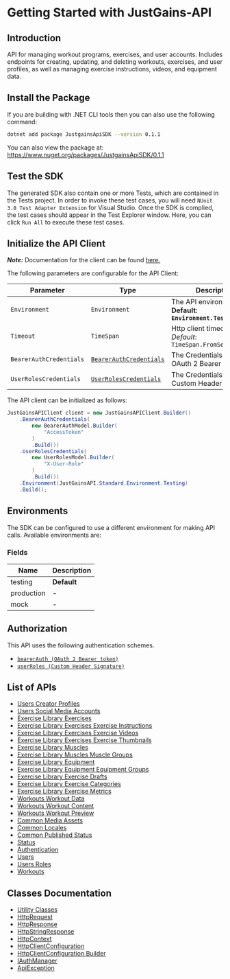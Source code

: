 
# Getting Started with JustGains-API

## Introduction

API for managing workout programs, exercises, and user accounts. Includes endpoints for creating, updating, and deleting workouts, exercises, and user profiles, as well as managing exercise instructions, videos, and equipment data.

## Install the Package

If you are building with .NET CLI tools then you can also use the following command:

```bash
dotnet add package JustgainsApiSDK --version 0.1.1
```

You can also view the package at:
https://www.nuget.org/packages/JustgainsApiSDK/0.1.1

## Test the SDK

The generated SDK also contain one or more Tests, which are contained in the Tests project. In order to invoke these test cases, you will need `NUnit 3.0 Test Adapter Extension` for Visual Studio. Once the SDK is complied, the test cases should appear in the Test Explorer window. Here, you can click `Run All` to execute these test cases.

## Initialize the API Client

**_Note:_** Documentation for the client can be found [here.](https://www.github.com/JustGains/just-gains-api-dotnet-sdk/tree/0.1.1/doc/client.md)

The following parameters are configurable for the API Client:

| Parameter | Type | Description |
|  --- | --- | --- |
| `Environment` | `Environment` | The API environment. <br> **Default: `Environment.Testing`** |
| `Timeout` | `TimeSpan` | Http client timeout.<br>*Default*: `TimeSpan.FromSeconds(100)` |
| `BearerAuthCredentials` | [`BearerAuthCredentials`](https://www.github.com/JustGains/just-gains-api-dotnet-sdk/tree/0.1.1/doc/auth/oauth-2-bearer-token.md) | The Credentials Setter for OAuth 2 Bearer token |
| `UserRolesCredentials` | [`UserRolesCredentials`](https://www.github.com/JustGains/just-gains-api-dotnet-sdk/tree/0.1.1/doc/auth/custom-header-signature.md) | The Credentials Setter for Custom Header Signature |

The API client can be initialized as follows:

```csharp
JustGainsAPIClient client = new JustGainsAPIClient.Builder()
    .BearerAuthCredentials(
        new BearerAuthModel.Builder(
            "AccessToken"
        )
        .Build())
    .UserRolesCredentials(
        new UserRolesModel.Builder(
            "X-User-Role"
        )
        .Build())
    .Environment(JustGainsAPI.Standard.Environment.Testing)
    .Build();
```

## Environments

The SDK can be configured to use a different environment for making API calls. Available environments are:

### Fields

| Name | Description |
|  --- | --- |
| testing | **Default** |
| production | - |
| mock | - |

## Authorization

This API uses the following authentication schemes.

* [`bearerAuth (OAuth 2 Bearer token)`](https://www.github.com/JustGains/just-gains-api-dotnet-sdk/tree/0.1.1/doc/auth/oauth-2-bearer-token.md)
* [`userRoles (Custom Header Signature)`](https://www.github.com/JustGains/just-gains-api-dotnet-sdk/tree/0.1.1/doc/auth/custom-header-signature.md)

## List of APIs

* [Users Creator Profiles](https://www.github.com/JustGains/just-gains-api-dotnet-sdk/tree/0.1.1/doc/controllers/users-creator-profiles.md)
* [Users Social Media Accounts](https://www.github.com/JustGains/just-gains-api-dotnet-sdk/tree/0.1.1/doc/controllers/users-social-media-accounts.md)
* [Exercise Library Exercises](https://www.github.com/JustGains/just-gains-api-dotnet-sdk/tree/0.1.1/doc/controllers/exercise-library-exercises.md)
* [Exercise Library Exercises Exercise Instructions](https://www.github.com/JustGains/just-gains-api-dotnet-sdk/tree/0.1.1/doc/controllers/exercise-library-exercises-exercise-instructions.md)
* [Exercise Library Exercises Exercise Videos](https://www.github.com/JustGains/just-gains-api-dotnet-sdk/tree/0.1.1/doc/controllers/exercise-library-exercises-exercise-videos.md)
* [Exercise Library Exercises Exercise Thumbnails](https://www.github.com/JustGains/just-gains-api-dotnet-sdk/tree/0.1.1/doc/controllers/exercise-library-exercises-exercise-thumbnails.md)
* [Exercise Library Muscles](https://www.github.com/JustGains/just-gains-api-dotnet-sdk/tree/0.1.1/doc/controllers/exercise-library-muscles.md)
* [Exercise Library Muscles Muscle Groups](https://www.github.com/JustGains/just-gains-api-dotnet-sdk/tree/0.1.1/doc/controllers/exercise-library-muscles-muscle-groups.md)
* [Exercise Library Equipment](https://www.github.com/JustGains/just-gains-api-dotnet-sdk/tree/0.1.1/doc/controllers/exercise-library-equipment.md)
* [Exercise Library Equipment Equipment Groups](https://www.github.com/JustGains/just-gains-api-dotnet-sdk/tree/0.1.1/doc/controllers/exercise-library-equipment-equipment-groups.md)
* [Exercise Library Exercise Drafts](https://www.github.com/JustGains/just-gains-api-dotnet-sdk/tree/0.1.1/doc/controllers/exercise-library-exercise-drafts.md)
* [Exercise Library Exercise Categories](https://www.github.com/JustGains/just-gains-api-dotnet-sdk/tree/0.1.1/doc/controllers/exercise-library-exercise-categories.md)
* [Exercise Library Exercise Metrics](https://www.github.com/JustGains/just-gains-api-dotnet-sdk/tree/0.1.1/doc/controllers/exercise-library-exercise-metrics.md)
* [Workouts Workout Data](https://www.github.com/JustGains/just-gains-api-dotnet-sdk/tree/0.1.1/doc/controllers/workouts-workout-data.md)
* [Workouts Workout Content](https://www.github.com/JustGains/just-gains-api-dotnet-sdk/tree/0.1.1/doc/controllers/workouts-workout-content.md)
* [Workouts Workout Preview](https://www.github.com/JustGains/just-gains-api-dotnet-sdk/tree/0.1.1/doc/controllers/workouts-workout-preview.md)
* [Common Media Assets](https://www.github.com/JustGains/just-gains-api-dotnet-sdk/tree/0.1.1/doc/controllers/common-media-assets.md)
* [Common Locales](https://www.github.com/JustGains/just-gains-api-dotnet-sdk/tree/0.1.1/doc/controllers/common-locales.md)
* [Common Published Status](https://www.github.com/JustGains/just-gains-api-dotnet-sdk/tree/0.1.1/doc/controllers/common-published-status.md)
* [Status](https://www.github.com/JustGains/just-gains-api-dotnet-sdk/tree/0.1.1/doc/controllers/status.md)
* [Authentication](https://www.github.com/JustGains/just-gains-api-dotnet-sdk/tree/0.1.1/doc/controllers/authentication.md)
* [Users](https://www.github.com/JustGains/just-gains-api-dotnet-sdk/tree/0.1.1/doc/controllers/users.md)
* [Users Roles](https://www.github.com/JustGains/just-gains-api-dotnet-sdk/tree/0.1.1/doc/controllers/users-roles.md)
* [Workouts](https://www.github.com/JustGains/just-gains-api-dotnet-sdk/tree/0.1.1/doc/controllers/workouts.md)

## Classes Documentation

* [Utility Classes](https://www.github.com/JustGains/just-gains-api-dotnet-sdk/tree/0.1.1/doc/utility-classes.md)
* [HttpRequest](https://www.github.com/JustGains/just-gains-api-dotnet-sdk/tree/0.1.1/doc/http-request.md)
* [HttpResponse](https://www.github.com/JustGains/just-gains-api-dotnet-sdk/tree/0.1.1/doc/http-response.md)
* [HttpStringResponse](https://www.github.com/JustGains/just-gains-api-dotnet-sdk/tree/0.1.1/doc/http-string-response.md)
* [HttpContext](https://www.github.com/JustGains/just-gains-api-dotnet-sdk/tree/0.1.1/doc/http-context.md)
* [HttpClientConfiguration](https://www.github.com/JustGains/just-gains-api-dotnet-sdk/tree/0.1.1/doc/http-client-configuration.md)
* [HttpClientConfiguration Builder](https://www.github.com/JustGains/just-gains-api-dotnet-sdk/tree/0.1.1/doc/http-client-configuration-builder.md)
* [IAuthManager](https://www.github.com/JustGains/just-gains-api-dotnet-sdk/tree/0.1.1/doc/i-auth-manager.md)
* [ApiException](https://www.github.com/JustGains/just-gains-api-dotnet-sdk/tree/0.1.1/doc/api-exception.md)

